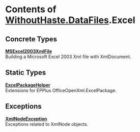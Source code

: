 # Contents of [WithoutHaste.DataFiles](TableOfContents.WithoutHaste.DataFiles.md).Excel

## Concrete Types

[**MSExcel2003XmlFile**](WithoutHaste.DataFiles.Excel.MSExcel2003XmlFile.md)  
Building a Microsoft Excel 2003 Xml file with XmlDocument.  

  

## Static Types

[**ExcelPackageHelper**](WithoutHaste.DataFiles.Excel.ExcelPackageHelper.md)  
Extensions for EPPlus OfficeOpenXml.ExcelPackage.  

  

## Exceptions

[**XmlNodeException**](WithoutHaste.DataFiles.Excel.XmlNodeException.md)  
Exceptions related to XmlNode objects.  

  

